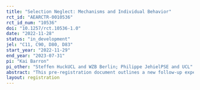 ```yaml
---
title: "Selection Neglect: Mechanisms and Individual Behavior"
rct_id: "AEARCTR-0010536"
rct_id_num: "10536"
doi: "10.1257/rct.10536-1.0"
date: "2022-11-28"
status: "in_development"
jel: "C11, C90, D80, D83"
start_year: "2022-11-29"
end_year: "2023-07-31"
pi: "Kai Barron"
pi_other: "Steffen HuckUCL and WZB Berlin; Philippe JehielPSE and UCL"
abstract: "This pre-registration document outlines a new follow-up experiment that builds on the existing experiment already reported in Barron et al. (2019) in the working paper entitled "Everyday econometricians: Selection neglect and overoptimism when learning from others"."
layout: registration
---
```


